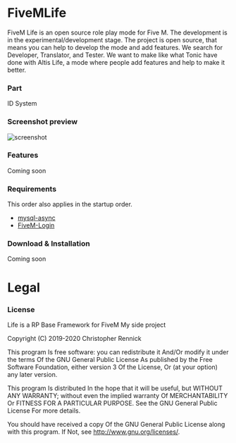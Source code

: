 # FiveMLife
FiveM Life is an open source role play mode for Five M. The development is in the experimental/development stage. The project is open source, that means you can help to develop the mode and add features. We search for Developer, Translator, and Tester. We want to make like what Tonic have done with Altis Life, a mode where people add features and help to make it better.

### Part
ID System

### Screenshot preview

![screenshot](https://raw.githubusercontent.com/theflyingjets/FiveMLife-ID/master/id/html/id.png)
### Features
Coming soon

### Requirements
This order also applies in the startup order.

- [mysql-async](https://github.com/brouznouf/fivem-mysql-async)
- [FiveM-Login](https://github.com/theflyingjets/FiveMLife-Login)

### Download & Installation
Coming soon
# Legal
### License
Life is a RP Base Framework for FiveM
My side project

Copyright (C) 2019-2020 Christopher Rennick

This program Is free software: you can redistribute it And/Or modify it under the terms Of the GNU General Public License As published by the Free Software Foundation, either version 3 Of the License, Or (at your option) any later version.

This program Is distributed In the hope that it will be useful, but WITHOUT ANY WARRANTY; without even the implied warranty Of MERCHANTABILITY Or FITNESS FOR A PARTICULAR PURPOSE. See the GNU General Public License For more details.

You should have received a copy Of the GNU General Public License along with this program. If Not, see http://www.gnu.org/licenses/.

